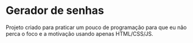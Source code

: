 # Gerador de senhas

Projeto criado para praticar um pouco de programação para que eu não perca o foco e a motivação
usando apenas HTML/CSS/JS. 
